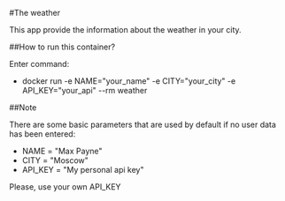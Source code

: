 #The weather

This app provide the information about the weather in your city.

##How to run this container?

Enter command:
- docker run -e NAME="your_name" -e CITY="your_city" -e API_KEY="your_api" --rm weather

##Note

There are some basic parameters that are used by default if no user data has been entered:

- NAME = "Max Payne"
- CITY = "Moscow"
- API_KEY = "My personal api key"

Please, use your own API_KEY
